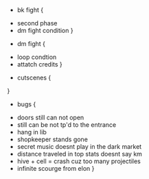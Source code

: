 * bk fight {
 + second phase
 + dm fight condition
}

* dm fight {
 + loop condtion
 + attatch credits
}

* cutscenes {
 
}

* bugs {
 + doors still can not open
 + still can be not tp'd to the entrance
 + hang in lib
 + shopkeeper stands gone
 + secret music doesnt play in the dark market
 + distance traveled in top stats doesnt say km
 + hive + cell = crash cuz too many projectiles
 + infinite scourge from elon
}
